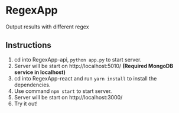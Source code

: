 # RegexApp
Output results with different regex

## Instructions
1. cd into RegexApp-api, `python app.py` to start server.
2. Server will be start on http://localhost:5010/ **(Required MongoDB service in localhost)**
3. cd into RegexApp-react and run `yarn install` to install the dependencies.
4. Use command `npm start` to start server.
5. Server will be start on http://localhost:3000/ 
6. Try it out!
